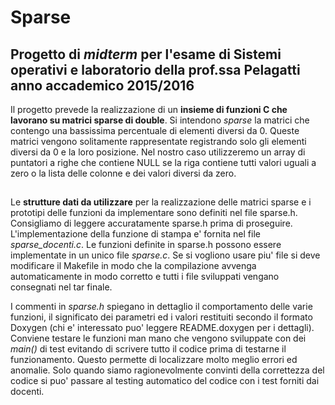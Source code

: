 # Sparse

## Progetto di *midterm* per l'esame di Sistemi operativi e laboratorio della prof.ssa Pelagatti anno accademico 2015/2016
Il progetto prevede la realizzazione di un **insieme di funzioni C che lavorano su matrici sparse di double**. Si intendono *sparse* la matrici che contengo una bassissima percentuale di elementi diversi da 0. Queste matrici vengono solitamente rappresentate registrando solo gli elementi diversi da 0 e la loro posizione. Nel nostro caso utilizzeremo un array di puntatori a righe che contiene NULL se la riga contiene tutti valori uguali a zero o la lista delle colonne e dei valori diversi da zero.

##
Le **strutture dati da utilizzare** per la realizzazione delle matrici sparse e i prototipi delle funzioni da implementare sono definiti nel file sparse.h. Consigliamo di leggere accuratamente sparse.h prima di proseguire. L'implementazione della funzione di stampa e' fornita nel file *sparse_docenti.c*. Le funzioni definite in sparse.h possono essere implementate in un unico file *sparse.c*.  Se si vogliono usare piu' file si deve modificare il Makefile in modo che la compilazione avvenga automaticamente in modo corretto e tutti i file sviluppati vengano consegnati nel tar finale.

I commenti in *sparse.h* spiegano in dettaglio il comportamento delle varie funzioni, il significato dei parametri ed i valori restituiti secondo il formato Doxygen (chi e' interessato puo' leggere README.doxygen per i dettagli). Conviene testare le funzioni man mano che vengono sviluppate con dei *main()* di test evitando di scrivere tutto il codice prima di testarne il funzionamento. Questo permette di localizzare molto meglio errori ed anomalie. Solo quando siamo ragionevolmente convinti della correttezza del codice si puo' passare al testing automatico del codice con i test forniti dai docenti.
